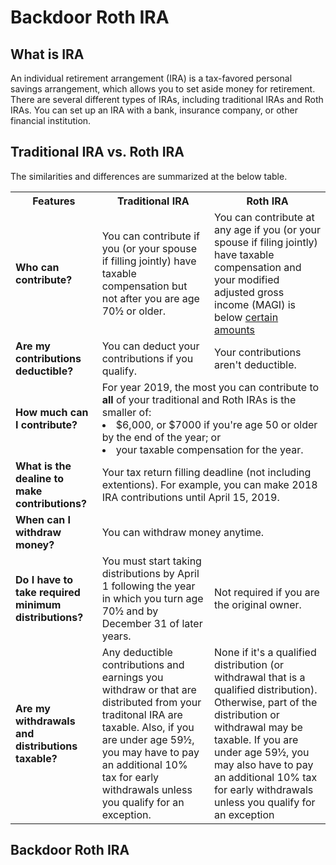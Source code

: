 # Backdoor Roth IRA

## What is IRA

An individual retirement arrangement (IRA) is a tax-favored personal savings arrangement, which allows you to set aside money for retirement.
There are several different types of IRAs, including traditional IRAs and Roth IRAs. You can set up an IRA with a bank, insurance company, or other financial institution.

## Traditional IRA vs. Roth IRA

The similarities and differences are summarized at the below table.

<table>
  <tbody>
    <tr>
      <th>Features</th>
      <th>Traditional IRA</th>
      <th>Roth IRA</th>
    </tr>
    <tr>
      <td><b>Who can contribute?</b></td>
      <td>You can contribute if you (or your spouse if filling jointly) have taxable compensation but not after you are age 70&#189; or older.</td>
      <td>You can contribute at any age if you (or your spouse if filing jointly) have taxable compensation and your modified adjusted gross income (MAGI) is below <a href="https://github.com/SanMuHe/us-financial-investment-notebook/blob/master/IRA/roth-ira-contribution-limit-in-2019.md">certain amounts</a></td>
    </tr>
    <tr>
      <td><b>Are my contributions deductible?</b></td>
      <td>You can deduct your contributions if you qualify.</td>
      <td>Your contributions aren't deductible.</td>
    </tr>
    <tr>
      <td><b>How much can I contribute?</b></td>
      <td colspan="2">For year 2019, the most you can contribute to <b>all</b> of your traditional and Roth IRAs is the smaller of:
        <li> $6,000, or $7000 if you're age 50 or older by the end of the year; or
        <li> your taxable compensation for the year.
      </td>
    </tr>
    <tr>
      <td><b>What is the dealine to make contributions?</b></td>
      <td colspan="2">Your tax return filling deadline (not including extentions). For example, you can make 2018 IRA contributions until April 15, 2019.</td>
    </tr>
    <tr>
      <td><b>When can I withdraw money?</b></td>
      <td colspan="2">You can withdraw money anytime.</td>
    </tr>
    <tr>
      <td><b>Do I have to take required minimum distributions?</b></td>
      <td>You must start taking distributions by April 1 following the year in which you turn age 70&#189; and by December 31 of later years.</td>
      <td>Not required if you are the original owner.</td>
    </tr>
    <tr>
      <td><b>Are my withdrawals and distributions taxable?</b></td>
      <td>Any deductible contributions and earnings you withdraw or that are distributed from your traditonal IRA are taxable. Also, if you are under age 59&#189;, you may have to pay an additional 10% tax for early withdrawals unless you qualify for an exception.</td>
      <td>None if it's a qualified distribution (or withdrawal that is a qualified distribution). Otherwise, part of the distribution or withdrawal may be taxable. If you are under age 59&#189;, you may also have to pay an additional 10% tax for early withdrawals unless you qualify for an exception</td>
    </tr>
  </tbody>
</table>

## Backdoor Roth IRA
